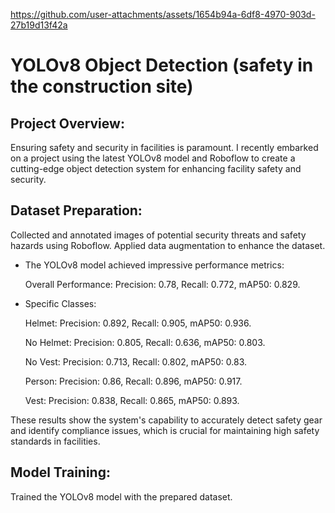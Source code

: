 

https://github.com/user-attachments/assets/1654b94a-6df8-4970-903d-27b19d13f42a

# YOLOv8 Object Detection (safety in the construction site)

## Project Overview:
Ensuring safety and security in facilities is paramount. I recently embarked on a project using the latest YOLOv8 model and Roboflow to create a cutting-edge object detection system for enhancing facility safety and security.

## Dataset Preparation: 
Collected and annotated images of potential security threats and safety hazards using Roboflow. Applied data augmentation to enhance the dataset.

* The YOLOv8 model achieved impressive performance metrics:

  Overall Performance: Precision: 0.78, Recall: 0.772, mAP50: 0.829.

* Specific Classes:
  
  Helmet: Precision: 0.892, Recall: 0.905, mAP50: 0.936.
  
  No Helmet: Precision: 0.805, Recall: 0.636, mAP50: 0.803.

  No Vest: Precision: 0.713, Recall: 0.802, mAP50: 0.83.

  Person: Precision: 0.86, Recall: 0.896, mAP50: 0.917.

  Vest: Precision: 0.838, Recall: 0.865, mAP50: 0.893.

These results show the system's capability to accurately detect safety gear and identify compliance issues, which is crucial for maintaining high safety standards in facilities.

## Model Training: 
Trained the YOLOv8 model with the prepared dataset. 
